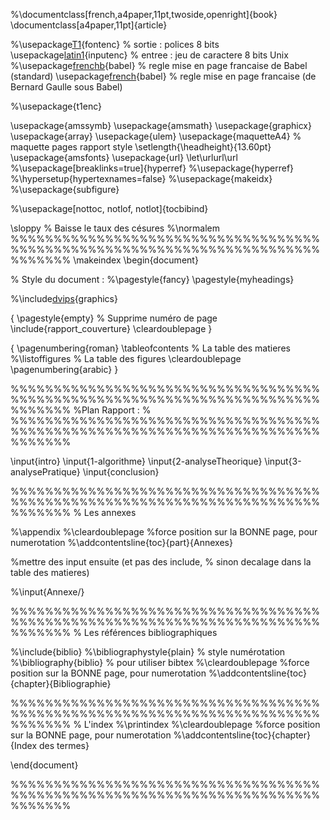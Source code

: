 %\documentclass[french,a4paper,11pt,twoside,openright]{book}
\documentclass[a4paper,11pt]{article}

%\usepackage[T1](T1.md){fontenc}          % sortie : polices 8 bits
\usepackage[latin1](latin1.md){inputenc}      % entree : jeu de caractere 8 bits Unix
%\usepackage[frenchb](frenchb.md){babel}       % regle mise en page francaise de Babel (standard)
\usepackage[french](french.md){babel}         % regle mise en page francaise (de Bernard Gaulle sous Babel)


%\usepackage{t1enc}

\usepackage{amssymb}
\usepackage{amsmath}
\usepackage{graphicx}
\usepackage{array}
\usepackage{ulem}
\usepackage{maquetteA4} % maquette pages rapport style
\setlength{\headheight}{13.60pt}
\usepackage{amsfonts}
\usepackage{url}
\let\urlurl\url
%\usepackage[breaklinks=true]{hyperref}
%\usepackage{hyperref}
%\hypersetup{hypertexnames=false}
%\usepackage{makeidx}
%\usepackage{subfigure}

%\usepackage[nottoc, notlof, notlot]{tocbibind}

\sloppy % Baisse le taux des césures
%\normalem
%%%%%%%%%%%%%%%%%%%%%%%%%%%%%%%%%%%%%%%%%%%%%%%%%%%%%%%%%%%%%%%%%%%%%%%%%%%%%%%
\makeindex
\begin{document}

% Style du document :
%\pagestyle{fancy}
\pagestyle{myheadings}

%\include[dvips](dvips.md){graphics}

{
\pagestyle{empty} % Supprime numéro de page
\include{rapport\_couverture}
\cleardoublepage
}

{
\pagenumbering{roman}
\tableofcontents % La table des matieres
%\listoffigures   % La table des figures
\cleardoublepage
\pagenumbering{arabic}
}



%%%%%%%%%%%%%%%%%%%%%%%%%%%%%%%%%%%%%%%%%%%%%%%%%%%%%%%%%%%%%%%%%%%%%%%%%%%%%%%
%Plan Rapport :
%
%%%%%%%%%%%%%%%%%%%%%%%%%%%%%%%%%%%%%%%%%%%%%%%%%%%%%%%%%%%%%%%%%%%%%%%%%%%%%%%


\input{intro}
\input{1-algorithme}
\input{2-analyseTheorique}
\input{3-analysePratique}
\input{conclusion}

%%%%%%%%%%%%%%%%%%%%%%%%%%%%%%%%%%%%%%%%%%%%%%%%%%%%%%%%%%%%%%%%%%%%%%%%%%%%%%%
% Les annexes

%\appendix
%\cleardoublepage        %force position sur la BONNE page, pour numerotation
%\addcontentsline{toc}{part}{Annexes}

%mettre des input ensuite (et pas des include,
% sinon decalage dans la table des matieres)

%\input{Annexe/}

%%%%%%%%%%%%%%%%%%%%%%%%%%%%%%%%%%%%%%%%%%%%%%%%%%%%%%%%%%%%%%%%%%%%%%%%%%%%%%%
% Les références bibliographiques

%\include{biblio}
%\bibliographystyle{plain} % style numérotation
%\bibliography{biblio}    % pour utiliser bibtex
%\cleardoublepage        %force position sur la BONNE page, pour numerotation
%\addcontentsline{toc}{chapter}{Bibliographie}

%%%%%%%%%%%%%%%%%%%%%%%%%%%%%%%%%%%%%%%%%%%%%%%%%%%%%%%%%%%%%%%%%%%%%%%%%%%%%%%
% L'index
%\printindex
%\cleardoublepage        %force position sur la BONNE page, pour numerotation
%\addcontentsline{toc}{chapter}{Index des termes}

\end{document}

%%%%%%%%%%%%%%%%%%%%%%%%%%%%%%%%%%%%%%%%%%%%%%%%%%%%%%%%%%%%%%%%%%%%%%%%%%%%%%%